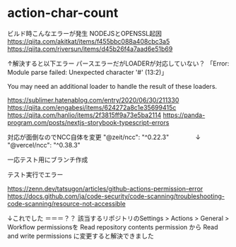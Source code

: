 # action-char-count

ビルド時こんなエラーが発生
NODEJSとOPENSSL起因
https://qiita.com/akitkat/items/f455bbc088a408cbc3a5
https://qiita.com/riversun/items/d45b26f4a7aad6e51b69

↑解決すると以下エラー
パースエラーだがLOADERが対応していない？
「Error: Module parse failed: Unexpected character '#' (13:2)」

You may need an additional loader to handle the result of these loaders.


https://sublimer.hatenablog.com/entry/2020/06/30/211330
https://qiita.com/engabesi/items/624272a8c1e35699415c
https://qiita.com/hanlio/items/2f3815ff9a73e5ba2114
https://panda-program.com/posts/nextjs-storybook-typescript-errors

対応が面倒なのでNCC自体を変更
"@zeit/ncc": "^0.22.3"
　　　　↓
"@vercel/ncc": "^0.38.3"

一応テスト用にブランチ作成

テスト実行でエラー

https://zenn.dev/tatsugon/articles/github-actions-permission-error
https://docs.github.com/ja/code-security/code-scanning/troubleshooting-code-scanning/resource-not-accessible


↓これでした
＝＝＝？？
該当するリポジトリのSettings > Actions > General > Workflow permissionsを
Read repository contents permission から Read and write permissions に変更すると解決できました